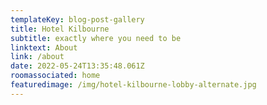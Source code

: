 ```yaml
---
templateKey: blog-post-gallery
title: Hotel Kilbourne
subtitle: exactly where you need to be
linktext: About
link: /about
date: 2022-05-24T13:35:48.061Z
roomassociated: home
featuredimage: /img/hotel-kilbourne-lobby-alternate.jpg
---
```

